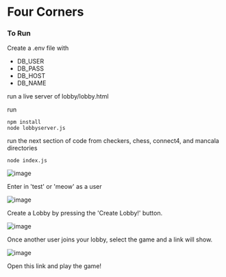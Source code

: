 # Four Corners
### To Run
Create a .env file with
* DB_USER
* DB_PASS
* DB_HOST
* DB_NAME

run a live server of lobby/lobby.html


run
```
npm install
node lobbyserver.js
```


run the next section of code from checkers, chess, connect4, and mancala directories
```
node index.js
```

![image](https://github.com/SimpleNic/Four-Corners/assets/25697454/44acad99-4f73-4e08-95e0-dc0140b3873b)

Enter in 'test' or 'meow' as a user

![image](https://github.com/SimpleNic/Four-Corners/assets/25697454/8a3d30aa-61e1-42ca-92f1-d2b5d4af6a2a)

Create a Lobby by pressing the 'Create Lobby!' button.

![image](https://github.com/SimpleNic/Four-Corners/assets/25697454/462075de-cb62-49aa-a7eb-8cecf929c59e)

Once another user joins your lobby, select the game and a link will show.

![image](https://github.com/SimpleNic/Four-Corners/assets/25697454/fe703b6a-30fe-4e99-9754-03583db47182)

Open this link and play the game!
